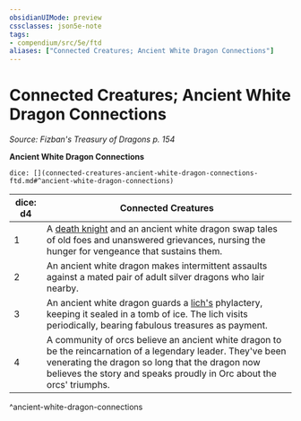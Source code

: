 ```yaml
---
obsidianUIMode: preview
cssclasses: json5e-note
tags:
- compendium/src/5e/ftd
aliases: ["Connected Creatures; Ancient White Dragon Connections"]
---
```

# Connected Creatures; Ancient White Dragon Connections
*Source: Fizban's Treasury of Dragons p. 154* 

**Ancient White Dragon Connections**

`dice: [](connected-creatures-ancient-white-dragon-connections-ftd.md#^ancient-white-dragon-connections)`

| dice: d4 | Connected Creatures |
|----------|---------------------|
| 1 | A [death knight](compendium/bestiary/undead/death-knight.md) and an ancient white dragon swap tales of old foes and unanswered grievances, nursing the hunger for vengeance that sustains them. |
| 2 | An ancient white dragon makes intermittent assaults against a mated pair of adult silver dragons who lair nearby. |
| 3 | An ancient white dragon guards a [lich's](compendium/bestiary/undead/lich.md) phylactery, keeping it sealed in a tomb of ice. The lich visits periodically, bearing fabulous treasures as payment. |
| 4 | A community of orcs believe an ancient white dragon to be the reincarnation of a legendary leader. They've been venerating the dragon so long that the dragon now believes the story and speaks proudly in Orc about the orcs' triumphs. |
^ancient-white-dragon-connections
